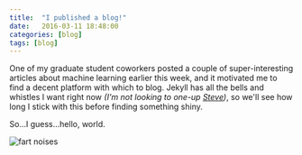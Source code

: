 ```yaml
---
title:  "I published a blog!"
date:   2016-03-11 18:48:00
categories: [blog]
tags: [blog]
---
```

One of my graduate student coworkers posted a couple of super-interesting articles about machine learning earlier this week, and it motivated me to find a decent platform with which to blog.  Jekyll has all the bells and whistles I want right now _(I'm not looking to one-up [Steve][acko])_, so we'll see how long I stick with this before finding something shiny.

So…I guess…hello, world.

![fart noises](https://media.giphy.com/media/jkA5VWNgkgiju/giphy.gif)

[acko]: http://acko.net
